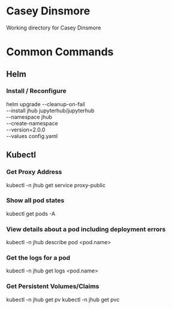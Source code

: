 # Casey Dinsmore

Working directory for Casey Dinsmore


# Common Commands

## Helm

### Install / Reconfigure

  helm upgrade --cleanup-on-fail \
    --install jhub jupyterhub/jupyterhub \
    --namespace jhub \
    --create-namespace \
    --version=2.0.0 \
    --values config.yaml

## Kubectl

### Get Proxy Address
 kubectl -n jhub get service proxy-public

### Show all pod states
 kubectl get pods -A

### View details about a pod including deployment errors
 kubectl -n jhub describe pod <pod.name>

### Get the logs for a pod
 kubectl -n jhub get logs <pod.name>

### Get Persistent Volumes/Claims
 kubectl -n jhub get pv
 kubectl -n jhub get pvc
